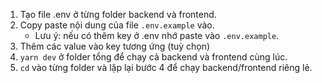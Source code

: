 1. Tạo file .env ở từng folder backend và frontend.
2. Copy paste nội dung của file `.env.example` vào.
    - Lưu ý: nếu có thêm key ở .env nhớ paste vào `.env.example`.
3. Thêm các value vào key tương ứng (tuỳ chọn)
4. `yarn dev` ở folder tổng để chạy cả backend và frontend cùng lúc.
5. `cd` vào từng folder và lặp lại bước 4 để chạy backend/frontend riêng lẻ.